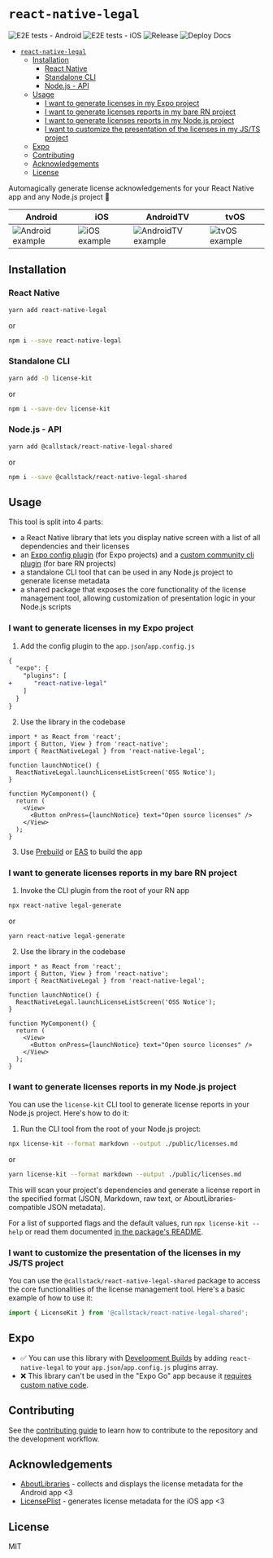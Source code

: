 # `react-native-legal`

![E2E tests - Android](https://github.com/callstackincubator/react-native-legal/actions/workflows/test-e2e-android.yaml/badge.svg)
![E2E tests - iOS](https://github.com/callstackincubator/react-native-legal/actions/workflows/test-e2e-ios.yaml/badge.svg)
![Release](https://github.com/callstackincubator/react-native-legal/actions/workflows/release.yml/badge.svg)
![Deploy Docs](https://github.com/callstackincubator/react-native-legal/actions/workflows/deploy-docs.yml/badge.svg)

- [`react-native-legal`](#react-native-legal)
  - [Installation](#installation)
    - [React Native](#react-native)
    - [Standalone CLI](#standalone-cli)
    - [Node.js - API](#nodejs---api)
  - [Usage](#usage)
    - [I want to generate licenses in my Expo project ](#i-want-to-generate-licenses-in-my-expo-project-)
    - [I want to generate licenses reports in my bare RN project ](#i-want-to-generate-licenses-reports-in-my-bare-rn-project-)
    - [I want to generate licenses reports in my Node.js project](#i-want-to-generate-licenses-reports-in-my-nodejs-project)
    - [I want to customize the presentation of the licenses in my JS/TS project](#i-want-to-customize-the-presentation-of-the-licenses-in-my-jsts-project)
  - [Expo](#expo)
  - [Contributing](#contributing)
  - [Acknowledgements](#acknowledgements)
  - [License](#license)

Automagically generate license acknowledgements for your React Native app and any Node.js project 🚀

| Android                                                                                                       | iOS                                                                                                   | AndroidTV                                                                                                     | tvOS                                                                                               |
| ------------------------------------------------------------------------------------------------------------- | ----------------------------------------------------------------------------------------------------- | ------------------------------------------------------------------------------------------------------------- | -------------------------------------------------------------------------------------------------- |
| ![Android example](https://github.com/callstackincubator/react-native-legal/raw/main/static/android-expo.gif) | ![iOS example](https://github.com/callstackincubator/react-native-legal/raw/main/static/ios-expo.gif) | ![AndroidTV example](https://github.com/callstackincubator/react-native-legal/raw/main/static/android-tv.gif) | ![tvOS example](https://github.com/callstackincubator/react-native-legal/raw/main/static/tvos.gif) |

## Installation

### React Native

```sh
yarn add react-native-legal
```

or

```sh
npm i --save react-native-legal
```

### Standalone CLI

```sh
yarn add -D license-kit
```

or

```sh
npm i --save-dev license-kit
```

### Node.js - API

```sh
yarn add @callstack/react-native-legal-shared
```

or

```sh
npm i --save @callstack/react-native-legal-shared
```

## Usage

This tool is split into 4 parts:

- a React Native library that lets you display native screen with a list of all dependencies and their licenses
- an [Expo config plugin](https://docs.expo.dev/config-plugins/introduction/?redirected) (for Expo projects) and a [custom community cli plugin](https://github.com/react-native-community/cli/blob/main/docs/plugins.md) (for bare RN projects)
- a standalone CLI tool that can be used in any Node.js project to generate license metadata
- a shared package that exposes the core functionality of the license management tool, allowing customization of presentation logic in your Node.js scripts

### I want to generate licenses in my Expo project <a name="usage-expo"></a>

1. Add the config plugin to the `app.json`/`app.config.js`

```diff
{
  "expo": {
    "plugins": [
+      "react-native-legal"
    ]
  }
}
```

2. Use the library in the codebase

```tsx
import * as React from 'react';
import { Button, View } from 'react-native';
import { ReactNativeLegal } from 'react-native-legal';

function launchNotice() {
  ReactNativeLegal.launchLicenseListScreen('OSS Notice');
}

function MyComponent() {
  return (
    <View>
      <Button onPress={launchNotice} text="Open source licenses" />
    </View>
  );
}
```

3. Use [Prebuild](https://docs.expo.dev/workflow/prebuild/) or [EAS](https://docs.expo.dev/eas/) to build the app

### I want to generate licenses reports in my bare RN project <a name="usage-bare-rn"></a>

1. Invoke the CLI plugin from the root of your RN app

```sh
npx react-native legal-generate
```

or

```sh
yarn react-native legal-generate
```

2. Use the library in the codebase

```tsx
import * as React from 'react';
import { Button, View } from 'react-native';
import { ReactNativeLegal } from 'react-native-legal';

function launchNotice() {
  ReactNativeLegal.launchLicenseListScreen('OSS Notice');
}

function MyComponent() {
  return (
    <View>
      <Button onPress={launchNotice} text="Open source licenses" />
    </View>
  );
}
```

### I want to generate licenses reports in my Node.js project

You can use the `license-kit` CLI tool to generate license reports in your Node.js project. Here's how to do it:

1. Run the CLI tool from the root of your Node.js project:

```sh
npx license-kit --format markdown --output ./public/licenses.md
```

or

```sh
yarn license-kit --format markdown --output ./public/licenses.md
```

This will scan your project's dependencies and generate a license report in the specified format (JSON, Markdown, raw text, or AboutLibraries-compatible JSON metadata).

For a list of supported flags and the default values, run `npx license-kit --help` or read them documented [in the package's README](./packages/license-kit/README.md#command-line-options).

### I want to customize the presentation of the licenses in my JS/TS project

You can use the `@callstack/react-native-legal-shared` package to access the core functionalities of the license management tool. Here's a basic example of how to use it:

```typescript
import { LicenseKit } from '@callstack/react-native-legal-shared';
```

## Expo

- ✅ You can use this library with [Development Builds](https://docs.expo.dev/development/introduction/) by adding `react-native-legal` to your `app.json`/`app.config.js` plugins array.
- ❌ This library can't be used in the "Expo Go" app because it [requires custom native code](https://docs.expo.dev/workflow/customizing/).

## Contributing

See the [contributing guide](./CONTRIBUTING) to learn how to contribute to the repository and the development workflow.

## Acknowledgements

- [AboutLibraries](https://github.com/mikepenz/AboutLibraries) - collects and displays the license metadata for the Android app <3
- [LicensePlist](https://github.com/mono0926/LicensePlist) - generates license metadata for the iOS app <3

## License

MIT
